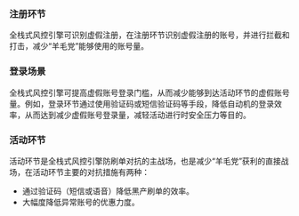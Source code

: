 ### 注册环节
全栈式风控引擎可识别虚假注册，在注册环节识别虚假注册的账号，并进行拦截和打击，减少“羊毛党”能够使用的账号量。

### 登录场景
全栈式风控引擎可提高虚假账号登录门槛，从而减少能够到达活动环节的虚假账号量。例如，登录环节通过使用验证码或短信验证码等手段，降低自动机的登录效率，从而达到减少虚假账号登录量，减轻活动进行时安全压力等目的。

### 活动环节
活动环节是全栈式风控引擎防刷单对抗的主战场，也是减少“羊毛党”获利的直接战场，在活动环节主要的对抗措施有两种：
- 通过验证码（短信或语音）降低黑产刷单的效率。
- 大幅度降低异常账号的优惠力度。
